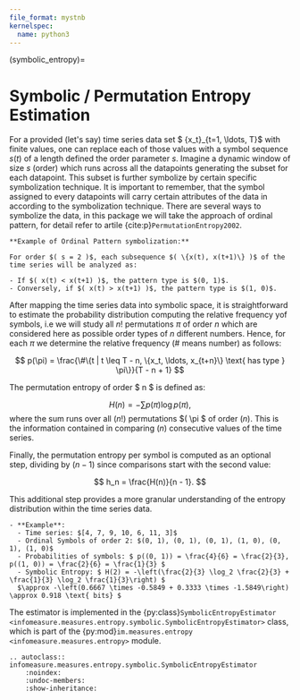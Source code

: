 ```yaml
---
file_format: mystnb
kernelspec:
  name: python3
---
```


(symbolic_entropy)=
# Symbolic / Permutation Entropy Estimation

For a provided (let's say) time series data set $ \{x_t\}_{t=1, \ldots, T}$ with finite values, one can replace each of those values with a symbol sequence $s(t)$ of a length defined the order parameter $s$. 
Imagine a dynamic window of size $s$ (order) which runs across all the datapoints generating the subset for each datapoint. 
This subset is further symbolize by certain specific symbolization technique.
It is important to remember, that the symbol assigned to every datapoints will carry certain attributes of the data in according to the symbolization technique. 
There are several ways to symbolize the data, in this package we will take the approach of ordinal pattern, for detail refer to artile {cite:p}`PermutationEntropy2002`. 
```{Note}
**Example of Ordinal Pattern symbolization:**

For order $( s = 2 )$, each subsequence $( \{x(t), x(t+1)\} )$ of the time series will be analyzed as:

- If $( x(t) < x(t+1) )$, the pattern type is $(0, 1)$.
- Conversely, if $( x(t) > x(t+1) )$, the pattern type is $(1, 0)$.
```


After mapping the time series data into symbolic space, it is straightforward to estimate the probability distribution computing the relative frequency yof symbols, 
i.e we will study all  $n!$  permutations  $\pi$ of order  $n$ which are considered here as possible order types of  $n$  different numbers. 
Hence, for each $\pi$ we determine the relative frequency (\# means number) as follows:

$$
p(\pi) = \frac{\#\{t | t \leq T - n, \{x_t, \ldots, x_{t+n}\} \text{ has type } \pi\}}{T - n + 1}
$$

The permutation entropy of order $ n $  is defined as:

$$
H(n) = -\sum p(\pi) \log p(\pi),
$$
where the sum runs over all $( n! )$ permutations $( \pi $ of order $( n )$. This is the information contained in comparing $( n )$ consecutive values of the time series.

Finally, the permutation entropy per symbol is computed as an optional step,
dividing by $( n - 1 )$ since comparisons start with the second value:

$$
h_n = \frac{H(n)}{n - 1}.
$$

This additional step provides a more granular understanding of the entropy distribution within the time series data.

```{note}
- **Example**:
  - Time series: $[4, 7, 9, 10, 6, 11, 3]$
  - Ordinal Symbols of order 2: $(0, 1), (0, 1), (0, 1), (1, 0), (0, 1), (1, 0)$
  - Probabilities of symbols: $ p((0, 1)) = \frac{4}{6} = \frac{2}{3}, p((1, 0)) = \frac{2}{6} = \frac{1}{3} $
  - Symbolic Entropy: $ H(2) = -\left(\frac{2}{3} \log_2 \frac{2}{3} + \frac{1}{3} \log_2 \frac{1}{3}\right) $
  $\approx -\left(0.6667 \times -0.5849 + 0.3333 \times -1.5849\right) \approx 0.918 \text{ bits} $
 ```

The estimator is implemented in the {py:class}`SymbolicEntropyEstimator <infomeasure.measures.entropy.symbolic.SymbolicEntropyEstimator>` class,
which is part of the {py:mod}`im.measures.entropy <infomeasure.measures.entropy>` module.

```{eval-rst}
.. autoclass:: infomeasure.measures.entropy.symbolic.SymbolicEntropyEstimator
    :noindex:
    :undoc-members:
    :show-inheritance:
```
